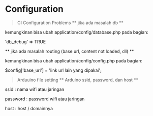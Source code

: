 # Configuration

> CI Configuration Problems
** jika ada masalah db **
<p> kemungkinan bisa ubah application/config/database.php pada bagian: </p>
<p>'db_debug' => TRUE</p>

** jika ada masalah routing (base url, content not loaded, dll) **
<p> kemungkinan bisa ubah application/config/config.php pada bagian: </p>
<p> $config['base_url'] = 'link url lain yang dipakai'; </p>


> Arduuino file setting
** Arduino ssid, password, dan host **
<p> ssid : nama wifi atau jaringan </p>
<p> password : password wifi atau jaringan </p>
<p> host : host / domainnya </p>

